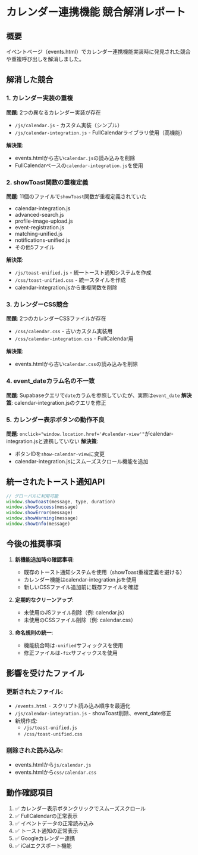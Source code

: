 # カレンダー連携機能 競合解消レポート

## 概要
イベントページ（events.html）でカレンダー連携機能実装時に発見された競合や重複呼び出しを解消しました。

## 解消した競合

### 1. カレンダー実装の重複
**問題**: 2つの異なるカレンダー実装が存在
- `/js/calendar.js` - カスタム実装（シンプル）
- `/js/calendar-integration.js` - FullCalendarライブラリ使用（高機能）

**解決策**: 
- events.htmlから古い`calendar.js`の読み込みを削除
- FullCalendarベースの`calendar-integration.js`を使用

### 2. showToast関数の重複定義
**問題**: 11個のファイルで`showToast`関数が重複定義されていた
- calendar-integration.js
- advanced-search.js
- profile-image-upload.js
- event-registration.js
- matching-unified.js
- notifications-unified.js
- その他5ファイル

**解決策**:
- `/js/toast-unified.js` - 統一トースト通知システムを作成
- `/css/toast-unified.css` - 統一スタイルを作成
- calendar-integration.jsから重複関数を削除

### 3. カレンダーCSS競合
**問題**: 2つのカレンダーCSSファイルが存在
- `/css/calendar.css` - 古いカスタム実装用
- `/css/calendar-integration.css` - FullCalendar用

**解決策**:
- events.htmlから古い`calendar.css`の読み込みを削除

### 4. event_dateカラム名の不一致
**問題**: Supabaseクエリで`date`カラムを参照していたが、実際は`event_date`
**解決策**: calendar-integration.jsのクエリを修正

### 5. カレンダー表示ボタンの動作不良
**問題**: `onclick="window.location.href='#calendar-view'"`がcalendar-integration.jsと連携していない
**解決策**: 
- ボタンIDを`show-calendar-view`に変更
- calendar-integration.jsにスムーズスクロール機能を追加

## 統一されたトースト通知API

```javascript
// グローバルに利用可能
window.showToast(message, type, duration)
window.showSuccess(message)
window.showError(message)
window.showWarning(message)
window.showInfo(message)
```

## 今後の推奨事項

1. **新機能追加時の確認事項**:
   - 既存のトースト通知システムを使用（showToast重複定義を避ける）
   - カレンダー機能はcalendar-integration.jsを使用
   - 新しいCSSファイル追加前に既存ファイルを確認

2. **定期的なクリーンアップ**:
   - 未使用のJSファイル削除（例: calendar.js）
   - 未使用のCSSファイル削除（例: calendar.css）

3. **命名規則の統一**:
   - 機能統合時は`-unified`サフィックスを使用
   - 修正ファイルは`-fix`サフィックスを使用

## 影響を受けたファイル

### 更新されたファイル:
- `/events.html` - スクリプト読み込み順序を最適化
- `/js/calendar-integration.js` - showToast削除、event_date修正
- 新規作成:
  - `/js/toast-unified.js`
  - `/css/toast-unified.css`

### 削除された読み込み:
- events.htmlから`js/calendar.js`
- events.htmlから`css/calendar.css`

## 動作確認項目

1. ✅ カレンダー表示ボタンクリックでスムーズスクロール
2. ✅ FullCalendarの正常表示
3. ✅ イベントデータの正常読み込み
4. ✅ トースト通知の正常表示
5. ✅ Googleカレンダー連携
6. ✅ iCalエクスポート機能